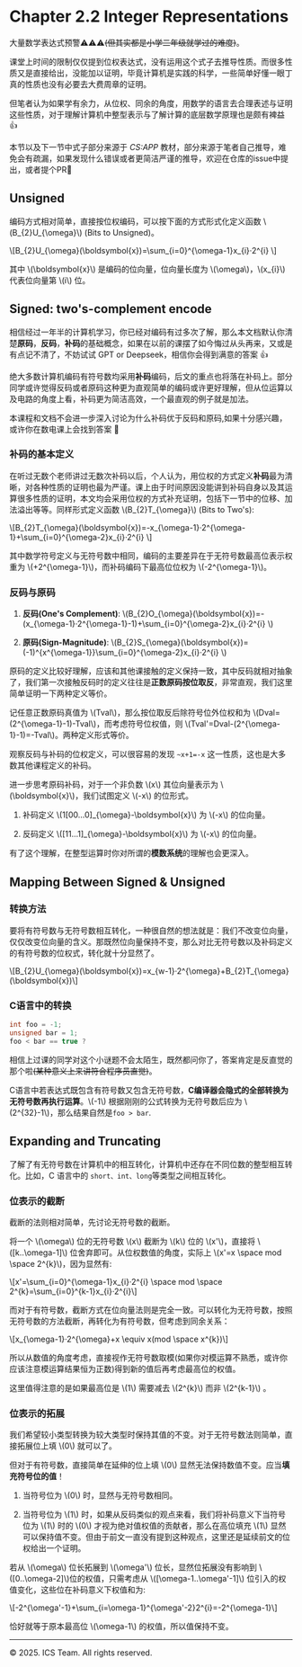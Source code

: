 # Chapter 2.2 Integer Representations

大量数学表达式预警⚠️⚠️⚠️~~(但其实都是小学二年级就学过的难度)~~。

课堂上时间的限制仅仅提到位权表达式，没有运用这个式子去推导性质。而很多性质又是直接给出，没能加以证明，毕竟计算机是实践的科学，一些简单好懂一眼丁真的性质也没有必要去大费周章的证明。

但笔者认为如果学有余力，从位权、同余的角度，用数学的语言去合理表述与证明这些性质，对于理解计算机中整型表示与了解计算的底层数学原理也是颇有裨益 👍

本节以及下一节中式子部分来源于 *CS:APP* 教材，部分来源于笔者自己推导，难免会有疏漏，如果发现什么错误或者更简洁严谨的推导，欢迎在仓库的issue中提出，或者提个PR👏

## Unsigned

编码方式相对简单，直接按位权编码，可以按下面的方式形式化定义函数 \\(B_{2}U_{\omega}\\) (Bits to Unsigned)。

\\[B_{2}U_{\omega}(\boldsymbol{x})=\sum_{i=0}^{\omega-1}x_{i}·2^{i}  \\] 

其中 \\(\boldsymbol{x}\\) 是编码的位向量，位向量长度为 \\(\omega\\)，\\(x_{i}\\) 代表位向量第 \\(i\\) 位。

## Signed: two's-complement encode

相信经过一年半的计算机学习，你已经对编码有过多次了解，那么本文档默认你清楚**原码**，**反码**，**补码**的基础概念，如果在以前的课摆了如今悔过从头再来，又或是有点记不清了，不妨试试 GPT or Deepseek，相信你会得到满意的答案 👍

绝大多数计算机编码有符号数均采用**补码**编码，后文的重点也将落在补码上。部分同学或许觉得反码或者原码这种更为直观简单的编码或许更好理解，但从位运算以及电路的角度上看，补码更为简洁高效，一个最直观的例子就是加法。

本课程和文档不会进一步深入讨论为什么补码优于反码和原码,如果十分感兴趣，或许你在数电课上会找到答案 🧐

### 补码的基本定义

在听过无数个老师讲过无数次补码以后，个人认为，用位权的方式定义**补码**最为清晰，对各种性质的证明也最为严谨。课上由于时间原因没能讲到补码自身以及其运算很多性质的证明，本文均会采用位权的方式补充证明，包括下一节中的位移、加法溢出等等。同样形式定义函数 \\(B_{2}T_{\omega}\\) (Bits to Two's):

\\[B_{2}T_{\omega}(\boldsymbol{x})=-x_{\omega-1}·2^{\omega-1}+\sum_{i=0}^{\omega-2}x_{i}·2^{i}  \\] 

其中数学符号定义与无符号数中相同，编码的主要差异在于无符号数最高位表示权重为 \\(+2^{\omega-1}\\)，而补码编码下最高位位权为 \\(-2^{\omega-1}\\)。

### 反码与原码

1. **反码(One's Complement)**: \\(B_{2}O_{\omega}(\boldsymbol{x})=-(x_{\omega-1}·2^{\omega-1}-1)+\sum_{i=0}^{\omega-2}x_{i}·2^{i}  \\) 

2. **原码(Sign-Magnitude)**: \\(B_{2}S_{\omega}(\boldsymbol{x})=(-1)^{x^{\omega-1}}\sum_{i=0}^{\omega-2}x_{i}·2^{i}  \\) 

原码的定义比较好理解，应该和其他课接触的定义保持一致，其中反码就相对抽象了，我们第一次接触反码时的定义往往是**正数原码按位取反**，非常直观，我们这里简单证明一下两种定义等价。

记任意正数原码真值为 \\(Tval\\)，那么按位取反后除符号位外位权和为 \\(Dval=(2^{\omega-1}-1)-Tval\\)，而考虑符号位权值，则 \\(Tval'=Dval-(2^{\omega-1}-1)=-Tval\\)。两种定义形式等价。

观察反码与补码的位权定义，可以很容易的发现 ```~x+1=-x``` 这一性质，这也是大多数其他课程定义的补码。

进一步思考原码补码，对于一个非负数 \\(x\\) 其位向量表示为 \\(\boldsymbol{x}\\)，我们试图定义 \\(-x\\) 的位形式。

1. 补码定义 \\(1[00...0]_{\omega}-\boldsymbol{x}\\) 为 \\(-x\\) 的位向量。

2. 反码定义 \\([11...1]_{\omega}-\boldsymbol{x}\\) 为 \\(-x\\) 的位向量。

有了这个理解，在整型运算时你对所谓的**模数系统**的理解也会更深入。

## Mapping Between Signed & Unsigned

### 转换方法

要将有符号数与无符号数相互转化，一种很自然的想法就是：我们不改变位向量，仅仅改变位向量的含义。那既然位向量保持不变，那么对比无符号数以及补码定义的有符号数的位权式，转化就十分显然了。

\\[B_{2}U_{\omega}(\boldsymbol{x})=x_{w-1}·2^{\omega}+B_{2}T_{\omega}(\boldsymbol{x})\\]

### C语言中的转换

```C
int foo = -1;
unsigned bar = 1;
foo < bar == true ?
```

相信上过课的同学对这个小谜题不会太陌生，既然都问你了，答案肯定是反直觉的那个啦~~(某种意义上来讲符合程序员直觉)~~。

C语言中若表达式既包含有符号数又包含无符号数，**C编译器会隐式的全部转换为无符号数再执行运算**。\\(-1\\) 根据刚刚的公式转换为无符号数后应为 \\(2^{32}-1\\)，那么结果自然是```foo > bar```.

## Expanding and Truncating

了解了有无符号数在计算机中的相互转化，计算机中还存在不同位数的整型相互转化。比如，C 语言中的 ```short、int、long```等类型之间相互转化。

### 位表示的截断

截断的法则相对简单，先讨论无符号数的截断。

将一个 \\(\omega\\) 位的无符号数 \\(x\\) 截断为 \\(k\\) 位的 \\(x'\\)，直接将 \\([k..\omega-1]\\) 位舍弃即可。从位权数值的角度，实际上 \\(x'=x \space mod \space 2^{k}\\)，因为显然有:

\\[x'=\sum_{i=0}^{\omega-1}x_{i}·2^{i} \space mod \space 2^{k}=\sum_{i=0}^{k-1}x_{i}·2^{i}\\]

而对于有符号数，截断方式在位向量法则是完全一致。可以转化为无符号数，按照无符号数的方法截断，再转化为有符号数，但考虑到同余关系：

\\[x_{\omega-1}·2^{\omega}+x \equiv x(mod \space x^{k})\\]

所以从数值的角度考虑，直接视作无符号数取模(如果你对模运算不熟悉，或许你应该注意模运算结果恒为正数)得到新的值后再考虑最高位的权值。

这里值得注意的是如果最高位是 \\(1\\) 需要减去 \\(2^{k}\\) 而非 \\(2^{k-1}\\) 。

### 位表示的拓展

我们希望较小类型转换为较大类型时保持其值的不变。对于无符号数法则简单，直接拓展位上填 \\(0\\) 就可以了。

但对于有符号数，直接简单在延伸的位上填 \\(0\\) 显然无法保持数值不变。应当**填充符号位的值**！

1. 当符号位为 \\(0\\) 时，显然与无符号数相同。

2. 当符号位为 \\(1\\) 时，如果从反码类似的观点来看，我们将补码意义下当符号位为 \\(1\\) 时的 \\(0\\) 才视为绝对值权值的贡献者，那么在高位填充 \\(1\\) 显然可以保持值不变。但由于前文一直没有提到这种观点，这里还是延续前文的位权给出一个证明。

若从 \\(\omega\\) 位长拓展到 \\(\omega'\\) 位长，显然位拓展没有影响到 \\([0..\omega-2]\\)位的权值，只需考虑从 \\([\omega-1..\omega'-1]\\) 位引入的权值变化，这些位在补码意义下权值和为:

\\[-2^{\omega'-1}+\sum_{i=\omega-1}^{\omega'-2}2^{i}=-2^{\omega-1}\\]

恰好就等于原本最高位 \\(\omega-1\\) 的权值，所以值保持不变。

------

© 2025. ICS Team. All rights reserved.
